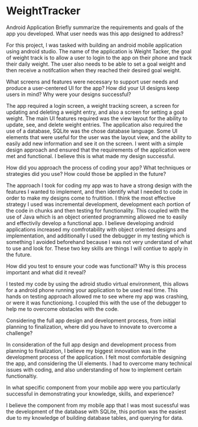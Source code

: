 # WeightTracker
Android Application
Briefly summarize the requirements and goals of the app you developed. What user needs was this app designed to address?

For this project, I was tasked with building an android mobile application using android studio. The name of the application is Weight Tacker, the goal of weight track is to allow a user to login to the app on their phone and track their daily weight. The user also needs to be able to set a goal weight and then receive a notifcatiion when they reached their desired goal weight. 


What screens and features were necessary to support user needs and produce a user-centered UI for the app? How did your UI designs keep users in mind? Why were your designs successful?

The app required a login screen, a weight tracking screen, a screen for updating and deleting a weight entry, and also a screen for setting a goal weight. The main UI features required was the view layout for the ability to update, see, and delete weight entries. The application also required the use of a database, SQLite was the chose database language. Some UI elements that were useful for the user was the layout view, and the ability to easily add new information and see it on the screen. I went with a simple design approach and ensured that the requirements of the application were met and functional. I believe this is what made my design successful.

How did you approach the process of coding your app? What techniques or strategies did you use? How could those be applied in the future?

The approach I took for coding my app was to have a strong design with the features I wanted to implement, and then identify what I needed to code in order to make my designs come to fruitition. I think the most effective strategy I used was incremental development, development each portion of the code in chunks and then testing for functionality. This coupled with the use of Java which is an object oriented programming allowed me to easily and effectivily develop a functional app. I believe developing android applications increased my comfrotability with object oriented designs and implementation, and additionally I used the debugger in my testing which is something I avoided beforehand because I was not very understand of what to use and look for. These two key skills are things I will contiue to apply in the future.

How did you test to ensure your code was functional? Why is this process important and what did it reveal?

I tested my code by using the adroid studio virtual environment, this allows for a android phone running your application to be used real time. This hands on testing approach allowed me to see where my app was crashing, or were it was functioniong. I coupled this with the use of the debugger to help me to overcome obstacles with the code.

Considering the full app design and development process, from initial planning to finalization, where did you have to innovate to overcome a challenge?

In consideration of the full app design and development process from planning to finalization, I believe my biggest innovation was in the development process of the application. I felt most comfortable designing the app, and considering the UI elements. I had to overcome many technical issues with coding, and also understanding of how to implement certain functionaltiy. 

In what specific component from your mobile app were you particularly successful in demonstrating your knowledge, skills, and experience?

I believe the component from my mobile app that I was most sucessful was the development of the database with SQLite, this portion was the easiest due to my knowledge of building database tables, and querying for data. 
